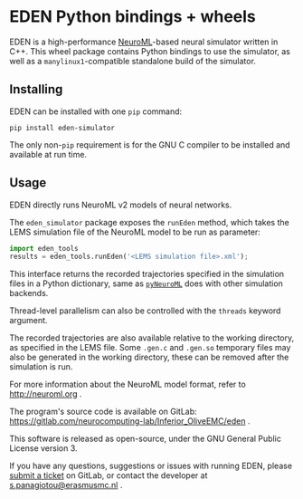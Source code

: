 # EDEN Python bindings + wheels

EDEN is a high-performance [NeuroML]( http://neuroml.org )-based neural simulator written in C++.
This wheel package contains Python bindings to use the simulator, as well as a `manylinux1`-compatible standalone build of the simulator.

## Installing

EDEN can be installed with one `pip` command:
```
pip install eden-simulator
```

The only non-`pip` requirement is for the GNU C compiler to be installed and available at run time.

## Usage

EDEN directly runs NeuroML v2 models of neural networks. 

The `eden_simulator` package exposes the `runEden` method, which takes the LEMS simulation file of the NeuroML model to be run as parameter:
```python
import eden_tools
results = eden_tools.runEden('<LEMS simulation file>.xml');
```
This interface returns the recorded trajectories specified in the simulation files in a Python dictionary, same as [`pyNeuroML`](https://pypi.org/project/pyNeuroML/) does with other simulation backends.

Thread-level parallelism can also be controlled with the `threads` keyword argument.

The recorded trajectories are also available relative to the working directory, as specified in the LEMS file.
Some `.gen.c` and `.gen.so` temporary files may also be generated in the working directory, these can be removed after the simulation is run.

For more information about the NeuroML model format, refer to http://neuroml.org .

The program's source code is available on GitLab: https://gitlab.com/neurocomputing-lab/Inferior_OliveEMC/eden .

This software is released as open-source, under the GNU General Public License version 3.

If you have any questions, suggestions or issues with running EDEN, please [submit a ticket]( https://gitlab.com/neurocomputing-lab/Inferior_OliveEMC/eden/-/issues ) on GitLab, or contact the developer at s.panagiotou@erasmusmc.nl .
